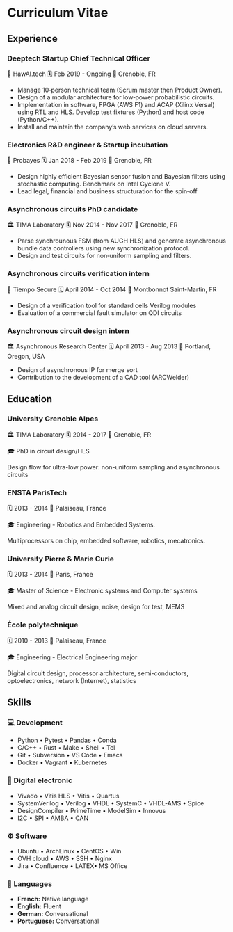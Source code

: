 # Curriculum Vitae

## Experience

### Deeptech Startup Chief Technical Officer

🏢 HawAI.tech
🗓️ Feb 2019 - Ongoing
📍 Grenoble, FR

* Manage 10‑person technical team (Scrum master then Product Owner).
* Design of a modular architecture for low‑power probabilistic circuits.
* Implementation in software, FPGA (AWS F1) and ACAP (Xilinx Versal) using
RTL and HLS. Develop test fixtures (Python) and host code (Python/C++).
* Install and maintain the company’s web services on cloud servers.

### Electronics R&D engineer & Startup incubation

🏢 Probayes
🗓️ Jan 2018 - Feb 2019
📍 Grenoble, FR

* Design highly efficient Bayesian sensor fusion and Bayesian filters using
stochastic computing. Benchmark on Intel Cyclone V.
* Lead legal, financial and business structuration for the spin‑off

### Asynchronous circuits PhD candidate

🏛️ TIMA Laboratory
🗓️ Nov 2014 - Nov 2017
📍 Grenoble, FR

* Parse synchrounous FSM (from AUGH HLS) and generate asynchronous bundle data controllers using new synchronization protocol.
* Design and test circuits for non‑uniform sampling and filters.

### Asynchronous circuits verification intern

🏢 Tiempo Secure
🗓️ April 2014 - Oct 2014
📍 Montbonnot Saint-Martin, FR

* Design of a verification tool for standard cells Verilog modules
* Evaluation of a commercial fault simulator on QDI circuits

### Asynchronous circuit design intern

🏛️ Asynchronous Research Center
🗓️ April 2013 - Aug 2013
📍 Portland, Oregon, USA

* Design of asynchronous IP for merge sort
* Contribution to the development of a CAD tool (ARCWelder)

## Education

### University Grenoble Alpes

🏛️ TIMA Laboratory
🗓️ 2014 - 2017
📍 Grenoble, FR

🎓 PhD in circuit design/HLS

Design flow for ultra-low power: non-uniform sampling and asynchronous circuits

### ENSTA ParisTech

🗓️ 2013 - 2014
📍 Palaiseau, France

🎓 Engineering - Robotics and Embedded Systems.

Multiprocessors on chip, embedded software, robotics, mecatronics.

### University Pierre & Marie Curie

🗓️ 2013 - 2014
📍 Paris, France

🎓 Master of Science - Electronic systems and Computer systems

Mixed and analog circuit design, noise, design for test, MEMS

### École polytechnique

🗓️ 2010 - 2013
📍 Palaiseau, France

🎓 Engineering - Electrical Engineering major

Digital circuit design, processor architecture, semi-conductors, optoelectronics,
network (Internet), statistics

## Skills

### 💻 Development

* Python • Pytest • Pandas • Conda
* C/C++ • Rust • Make • Shell • Tcl
* Git • Subversion • VS Code • Emacs
* Docker • Vagrant • Kubernetes

### 🤖 Digital electronic

* Vivado • Vitis HLS • Vitis • Quartus
* SystemVerilog • Verilog • VHDL •
SystemC • VHDL‑AMS • Spice
* DesignCompiler • PrimeTime •
ModelSim • Innovus
* I2C • SPI • AMBA • CAN

### ⚙️ Software

* Ubuntu • ArchLinux • CentOS • Win
* OVH cloud • AWS • SSH • Nginx
* Jira • Confluence • LATEX• MS Office

### 💬 Languages

* **French:** Native language
* **English:** Fluent
* **German:** Conversational
* **Portuguese:** Conversational
